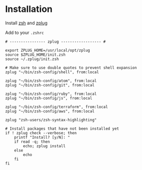 # Installation

Install [zsh](https://www.zsh.org) and [zplug](https://github.com/zplug/zplug)

Add to your ```.zshrc```

```shell
# ---------------- zplug ------------------ #

export ZPLUG_HOME=/usr/local/opt/zplug
source $ZPLUG_HOME/init.zsh
source ~/.zplug/init.zsh

# Make sure to use double quotes to prevent shell expansion
zplug "~/bin/zsh-config/shell", from:local

zplug "~/bin/zsh-config/atom", from:local
zplug "~/bin/zsh-config/git", from:local

zplug "~/bin/zsh-config/ruby", from:local
zplug "~/bin/zsh-config/js", from:local

zplug "~/bin/zsh-config/terraform", from:local
zplug "~/bin/zsh-config/aws", from:local

zplug "zsh-users/zsh-syntax-highlighting"

# Install packages that have not been installed yet
if ! zplug check --verbose; then
    printf "Install? [y/N]: "
    if read -q; then
        echo; zplug install
    else
        echo
    fi
fi
```

